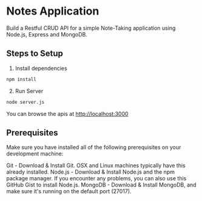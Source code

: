 # Notes Application

Build a Restful CRUD API for a simple Note-Taking application using Node.js, Express and MongoDB.

## Steps to Setup

1. Install dependencies

```bash
npm install
```

2. Run Server

```bash
node server.js
```

You can browse the apis at <http://localhost:3000>

## Prerequisites

Make sure you have installed all of the following prerequisites on your development machine:

Git - Download & Install Git. OSX and Linux machines typically have this already installed.
Node.js - Download & Install Node.js and the npm package manager. If you encounter any problems, you can also use this GitHub Gist to install Node.js.
MongoDB - Download & Install MongoDB, and make sure it's running on the default port (27017).
